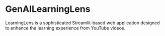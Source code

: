 # GenAILearningLens
LearningLens is a sophisticated Streamlit-based web application designed to enhance the learning experience from YouTube videos.
